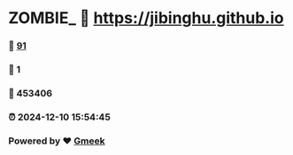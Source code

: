 # ZOMBIE_ :link: https://jibinghu.github.io 
### :page_facing_up: [91](https://jibinghu.github.io/tag.html) 
### :speech_balloon: 1 
### :hibiscus: 453406 
### :alarm_clock: 2024-12-10 15:54:45 
### Powered by :heart: [Gmeek](https://github.com/Meekdai/Gmeek)
